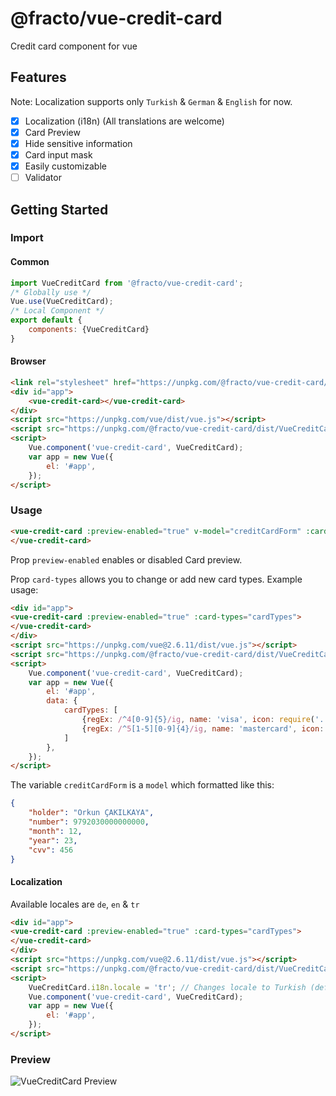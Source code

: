 # @fracto/vue-credit-card

Credit card component for vue

## Features
Note: Localization supports only `Turkish` & `German` & `English` for now.
- [x] Localization (i18n) (All translations are welcome)
- [x] Card Preview
- [x] Hide sensitive information
- [x] Card input mask
- [x] Easily customizable
- [ ] Validator

## Getting Started

### Import

#### Common

```javascript
import VueCreditCard from '@fracto/vue-credit-card';
/* Globally use */
Vue.use(VueCreditCard);
/* Local Component */
export default {
    components: {VueCreditCard}
}
```

#### Browser
```html
<link rel="stylesheet" href="https://unpkg.com/@fracto/vue-credit-card/dist/VueCreditCard.css">
<div id="app">
    <vue-credit-card></vue-credit-card>
</div>
<script src="https://unpkg.com/vue/dist/vue.js"></script>
<script src="https://unpkg.com/@fracto/vue-credit-card/dist/VueCreditCard.umd.js"></script>
<script>
    Vue.component('vue-credit-card', VueCreditCard);
    var app = new Vue({
        el: '#app',
    });
</script>
```

### Usage

```html
<vue-credit-card :preview-enabled="true" v-model="creditCardForm" :card-types="myCustomCardTypes">
</vue-credit-card>
```
Prop `preview-enabled` enables or disabled Card preview.

Prop `card-types` allows you to change or add new card types. Example usage:
```html
<div id="app">
<vue-credit-card :preview-enabled="true" :card-types="cardTypes">
</vue-credit-card>
</div>
<script src="https://unpkg.com/vue@2.6.11/dist/vue.js"></script>
<script src="https://unpkg.com/@fracto/vue-credit-card/dist/VueCreditCard.umd.js"></script>
<script>
    Vue.component('vue-credit-card', VueCreditCard);
    var app = new Vue({
        el: '#app',
        data: {
            cardTypes: [
                {regEx: /^4[0-9]{5}/ig, name: 'visa', icon: require('../assets/visa_icon.png')},
                {regEx: /^5[1-5][0-9]{4}/ig, name: 'mastercard', icon: require('../assets/master_icon.png')},
            ]
        },
    });
</script>
```

The variable `creditCardForm` is a `model` which formatted like this: 
```json
{
    "holder": "Orkun ÇAKILKAYA",
    "number": 9792030000000000,
    "month": 12,
    "year": 23,
    "cvv": 456
}
```

#### Localization

Available locales are `de`, `en` & `tr`

```html
<div id="app">
<vue-credit-card :preview-enabled="true" :card-types="cardTypes">
</vue-credit-card>
</div>
<script src="https://unpkg.com/vue@2.6.11/dist/vue.js"></script>
<script src="https://unpkg.com/@fracto/vue-credit-card/dist/VueCreditCard.umd.js"></script>
<script>
    VueCreditCard.i18n.locale = 'tr'; // Changes locale to Turkish (default is English)
    Vue.component('vue-credit-card', VueCreditCard);
    var app = new Vue({
        el: '#app',
    });
</script>
```

### Preview

![VueCreditCard Preview](.github/preview.png?raw=true&v=2 "VueCreditCard Preview")
